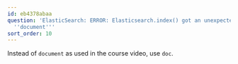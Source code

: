```yaml
---
id: eb4378abaa
question: 'ElasticSearch: ERROR: Elasticsearch.index() got an unexpected keyword argument
  ''document'''
sort_order: 10
---
```


Instead of `document` as used in the course video, use `doc`.